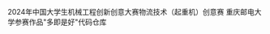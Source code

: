 <!--
 * @LastEditors: qingmeijiupiao
 * @Description: 
 * @Author: qingmeijiupiao
 * @Date: 2024-05-26 20:23:08
-->
2024年中国大学生机械工程创新创意大赛物流技术（起重机）创意赛
重庆邮电大学参赛作品"多即是好"代码仓库

